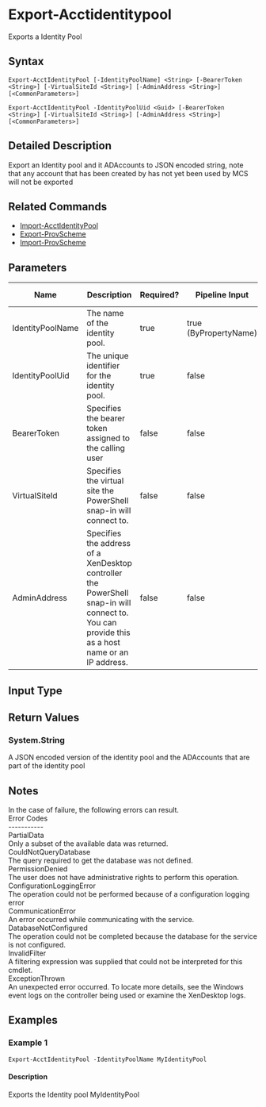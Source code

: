 ﻿
# Export-Acctidentitypool
Exports a Identity Pool
## Syntax
```
Export-AcctIdentityPool [-IdentityPoolName] <String> [-BearerToken <String>] [-VirtualSiteId <String>] [-AdminAddress <String>] [<CommonParameters>]

Export-AcctIdentityPool -IdentityPoolUid <Guid> [-BearerToken <String>] [-VirtualSiteId <String>] [-AdminAddress <String>] [<CommonParameters>]
```
## Detailed Description
Export an Identity pool and it ADAccounts to JSON encoded string, note that any account that has been created by has not yet been used by MCS will not be exported


## Related Commands

* [Import-AcctIdentityPool](./Import-AcctIdentityPool/)
* [Export-ProvScheme](./Export-ProvScheme/)
* [Import-ProvScheme](./Import-ProvScheme/)
## Parameters
| Name   | Description | Required? | Pipeline Input | Default Value |
| --- | --- | --- | --- | --- |
| IdentityPoolName | The name of the identity pool. | true | true (ByPropertyName) |  |
| IdentityPoolUid | The unique identifier for the identity pool. | true | false |  |
| BearerToken | Specifies the bearer token assigned to the calling user | false | false |  |
| VirtualSiteId | Specifies the virtual site the PowerShell snap-in will connect to. | false | false |  |
| AdminAddress | Specifies the address of a XenDesktop controller the PowerShell snap-in will connect to. You can provide this as a host name or an IP address. | false | false | Localhost. Once a value is provided by any cmdlet, this value becomes the default. |

## Input Type

### 

## Return Values

### System.String
A JSON encoded version of the identity pool and the ADAccounts that are part of the identity pool
## Notes
In the case of failure, the following errors can result.<br>    Error Codes<br>    -----------<br>    PartialData<br>    Only a subset of the available data was returned.<br>    CouldNotQueryDatabase<br>    The query required to get the database was not defined.<br>    PermissionDenied<br>    The user does not have administrative rights to perform this operation.<br>    ConfigurationLoggingError<br>    The operation could not be performed because of a configuration logging error<br>    CommunicationError<br>    An error occurred while communicating with the service.<br>    DatabaseNotConfigured<br>    The operation could not be completed because the database for the service is not configured.<br>    InvalidFilter<br>    A filtering expression was supplied that could not be interpreted for this cmdlet.<br>    ExceptionThrown<br>    An unexpected error occurred.  To locate more details, see the Windows event logs on the controller being used or examine the XenDesktop logs.
## Examples

### Example 1
```
Export-AcctIdentityPool -IdentityPoolName MyIdentityPool
```
#### Description
Exports the Identity pool MyIdentityPool
